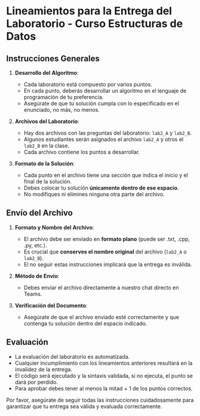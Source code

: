 # Lineamientos para la Entrega del Laboratorio - Curso Estructuras de Datos

## Instrucciones Generales

1. **Desarrollo del Algoritmo**:
   - Cada laboratorio está compuesto por varios puntos.
   - En cada punto, deberás desarrollar un algoritmo en el lenguaje de programación de tu preferencia.
   - Asegúrate de que tu solución cumpla con lo especificado en el enunciado, no más, no menos.

2. **Archivos del Laboratorio**:
   - Hay dos archivos con las preguntas del laboratorio: `lab2_A` y `lab2_B`.
   - Algunos estudiantes serán asignados el archivo `lab2_A` y otros el `lab2_B` en la clase.
   - Cada archivo contiene los puntos a desarrollar.

3. **Formato de la Solución**:
   - Cada punto en el archivo tiene una sección que indica el inicio y el final de la solución.
   - Debes colocar tu solución **únicamente dentro de ese espacio**.
   - No modifiques ni elimines ninguna otra parte del archivo.

## Envío del Archivo

1. **Formato y Nombre del Archivo**:
   - El archivo debe ser enviado en **formato plano** (puede ser .txt, .cpp, .py, etc.).
   - Es crucial que **conserves el nombre original** del archivo (`lab2_A` o `lab2_B`).
   - El no seguir estas instrucciones implicará que la entrega es inválida.

2. **Método de Envío**:
   - Debes enviar el archivo directamente a nuestro chat directo en Teams.

3. **Verificación del Documento**:
   - Asegúrate de que el archivo enviado esté correctamente y que contenga tu solución dentro del espacio indicado.

## Evaluación

- La evaluación del laboratorio es automatizada.
- Cualquier incumplimiento con los lineamientos anteriores resultará en la invalidez de la entrega.
- El código será ejecutado y la sintaxis validada, si no ejecuta, el punto se dará por perdido.
- Para aprobar debes tener al menos la mitad + 1 de los puntos correctos.

Por favor, asegúrate de seguir todas las instrucciones cuidadosamente para garantizar que tu entrega sea válida y evaluada correctamente.